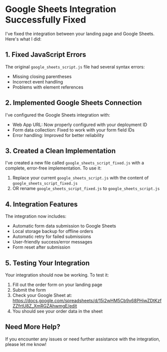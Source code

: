 # Google Sheets Integration Successfully Fixed

I've fixed the integration between your landing page and Google Sheets. Here's what I did:

## 1. Fixed JavaScript Errors

The original `google_sheets_script.js` file had several syntax errors:
- Missing closing parentheses
- Incorrect event handling
- Problems with element references

## 2. Implemented Google Sheets Connection

I've configured the Google Sheets integration with:
- Web App URL: Now properly configured with your deployment ID
- Form data collection: Fixed to work with your form field IDs
- Error handling: Improved for better reliability

## 3. Created a Clean Implementation

I've created a new file called `google_sheets_script_fixed.js` with a complete, error-free implementation. To use it:

1. Replace your current `google_sheets_script.js` with the content of `google_sheets_script_fixed.js`
2. OR rename `google_sheets_script_fixed.js` to `google_sheets_script.js`

## 4. Integration Features

The integration now includes:
- Automatic form data submission to Google Sheets
- Local storage backup for offline orders
- Automatic retry for failed submissions
- User-friendly success/error messages
- Form reset after submission

## 5. Testing Your Integration

Your integration should now be working. To test it:

1. Fill out the order form on your landing page
2. Submit the form
3. Check your Google Sheet at: https://docs.google.com/spreadsheets/d/15i2wHM5Cb9x68PHiwZDtKzfZZfrtU8Z_XmRGZAhwmgE/edit
4. You should see your order data in the sheet

## Need More Help?

If you encounter any issues or need further assistance with the integration, please let me know!
